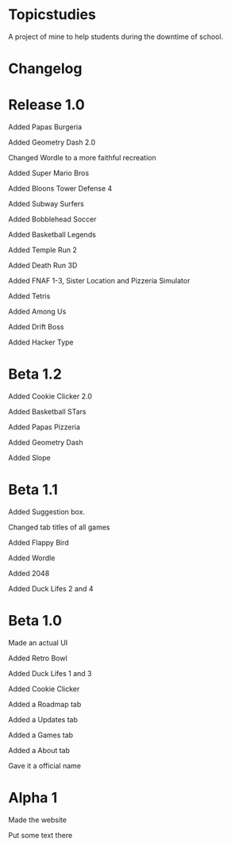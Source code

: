 # Topicstudies

A project of mine to help students during the downtime of school.





# Changelog


# Release 1.0

Added Papas Burgeria

Added Geometry Dash 2.0

Changed Wordle to a more faithful recreation

Added Super Mario Bros

Added Bloons Tower Defense 4

Added Subway Surfers

Added Bobblehead Soccer

Added Basketball Legends

Added Temple Run 2

Added Death Run 3D

Added FNAF 1-3, Sister Location and Pizzeria Simulator

Added Tetris

Added Among Us 

Added Drift Boss

Added Hacker Type

# Beta 1.2

Added Cookie Clicker 2.0

Added Basketball STars

Added Papas Pizzeria

Added Geometry Dash 

Added Slope

# Beta 1.1

Added Suggestion box.

Changed tab titles of all games

Added Flappy Bird

Added Wordle

Added 2048

Added Duck Lifes 2 and 4


# Beta 1.0

Made an actual UI

Added Retro Bowl

Added Duck Lifes 1 and 3

Added Cookie Clicker

Added a Roadmap tab

Added a Updates tab

Added a Games tab

Added a About tab

Gave it a official name


# Alpha 1
Made the website

Put some text there
